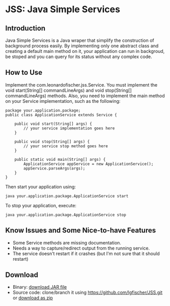 JSS: Java Simple Services
=========================



Introduction
------------

Java Simple Services is a Java wraper that simplify the construction of background process easily. By implementing only one abstract class and creating a default main method on it, your application can run in backgroud, be stoped and you can query for its status without any complex code.



How to Use
----------

Implement the com.leonardofischer.jss.Service. You must implement the void start(String[] commandLineArgs) and void stop(String[] commandLineArgs) methods. Also, you need to implement the main method on your Service implementation, such as the following:

    package your.application.package;
    public class ApplicationService extends Service {

        public void start(String[] args) {
            // your service implementation goes here
        }

        public void stop(String[] args) {
            // your service stop method goes here
        }

        public static void main(String[] args) {
            ApplicationService appService = new ApplicationService();
            appService.parseArgs(args);
        }
    }

Then start your application using:

    java your.application.package.ApplicationService start

To stop your application, execute:

    java your.application.package.ApplicationService stop



Know Issues and Some Nice-to-have Features
------------------------------------------

- Some Service methods are missing documentation.
- Needs a way to capture/redirect output from the running service.
- The service doesn't restart if it crashes (but I'm not sure that it should restart)



Download
--------

- Binary: [download JAR file]( https://github.com/lgfischer/JSS/raw/master/dist/jss.jar )
- Source code: clone/branch it using https://github.com/lgfischer/JSS.git or [download as zip]( https://github.com/lgfischer/JSS/zipball/master )
